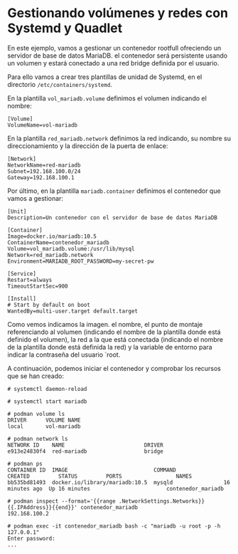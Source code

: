 # Gestionando volúmenes y redes con Systemd y Quadlet

En este ejemplo, vamos a gestionar un contenedor rootfull ofreciendo un servidor de base de datos MariaDB. el contenedor será persistente usando un volumen y estará conectado a una red bridge definida por el usuario.

Para ello vamos a crear tres plantillas de unidad de Systemd, en el directorio `/etc/containers/systemd`.

En la plantilla `vol_mariadb.volume` definimos el volumen indicando el nombre:

```
[Volume]
VolumeName=vol-mariadb
```

En la plantilla `red_mariadb.network` definimos la red indicando, su nombre su direccionamiento y la dirección de la puerta de enlace:

```
[Network]
NetworkName=red-mariadb
Subnet=192.168.100.0/24
Gateway=192.168.100.1
```

Por último, en la plantilla `mariadb.container` definimos el contenedor que vamos a gestionar:

```
[Unit]
Description=Un contenedor con el servidor de base de datos MariaDB

[Container]
Image=docker.io/mariadb:10.5
ContainerName=contenedor_mariadb
Volume=vol_mariadb.volume:/usr/lib/mysql
Network=red_mariadb.network
Environment=MARIADB_ROOT_PASSWORD=my-secret-pw

[Service]
Restart=always
TimeoutStartSec=900

[Install]
# Start by default on boot
WantedBy=multi-user.target default.target
```

Como vemos indicamos la imagen. el nombre, el punto de montaje referenciando al volumen (indicando el nombre de la plantilla donde está definido el volumen), la red a la que está conectada (indicando el nombre de la plantilla donde está definida la red) y la variable de entorno para indicar la contraseña del usuario `root.

A continuación, podemos iniciar el contenedor y comprobar los recursos que se han creado:

```
# systemctl daemon-reload

# systemctl start mariadb

# podman volume ls
DRIVER      VOLUME NAME
local       vol-mariadb

# podman network ls
NETWORK ID    NAME                         DRIVER
e913e24830f4  red-mariadb                  bridge

# podman ps
CONTAINER ID  IMAGE                           COMMAND               CREATED         STATUS         PORTS                 NAMES
bb535bd81493  docker.io/library/mariadb:10.5  mysqld                16 minutes ago  Up 16 minutes                        contenedor_mariadb

# podman inspect --format='{{range .NetworkSettings.Networks}}{{.IPAddress}}{{end}}' contenedor_mariadb
192.168.100.2

# podman exec -it contenedor_mariadb bash -c "mariadb -u root -p -h 127.0.0.1"
Enter password: 
...
```